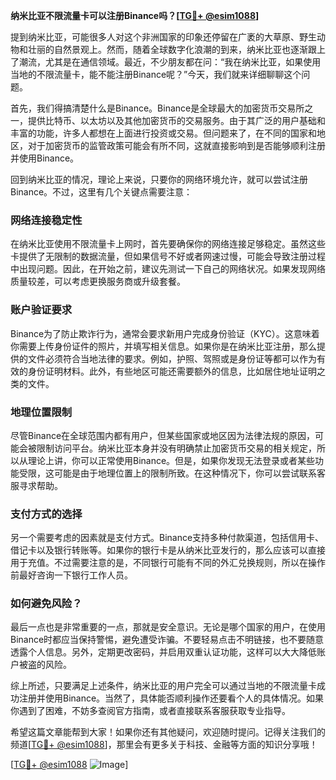 **纳米比亚不限流量卡可以注册Binance吗？[[TG💪+ @esim1088](https://t.me/s/esim1088)]**

提到纳米比亚，可能很多人对这个非洲国家的印象还停留在广袤的大草原、野生动物和壮丽的自然景观上。然而，随着全球数字化浪潮的到来，纳米比亚也逐渐跟上了潮流，尤其是在通信领域。最近，不少朋友都在问：“我在纳米比亚，如果使用当地的不限流量卡，能不能注册Binance呢？”今天，我们就来详细聊聊这个问题。

首先，我们得搞清楚什么是Binance。Binance是全球最大的加密货币交易所之一，提供比特币、以太坊以及其他加密货币的交易服务。由于其广泛的用户基础和丰富的功能，许多人都想在上面进行投资或交易。但问题来了，在不同的国家和地区，对于加密货币的监管政策可能会有所不同，这就直接影响到是否能够顺利注册并使用Binance。

回到纳米比亚的情况，理论上来说，只要你的网络环境允许，就可以尝试注册Binance。不过，这里有几个关键点需要注意：

### 网络连接稳定性

在纳米比亚使用不限流量卡上网时，首先要确保你的网络连接足够稳定。虽然这些卡提供了无限制的数据流量，但如果信号不好或者网速过慢，可能会导致注册过程中出现问题。因此，在开始之前，建议先测试一下自己的网络状况。如果发现网络质量较差，可以考虑更换服务商或升级套餐。

### 账户验证要求

Binance为了防止欺诈行为，通常会要求新用户完成身份验证（KYC）。这意味着你需要上传身份证件的照片，并填写相关信息。如果你是在纳米比亚注册，那么提供的文件必须符合当地法律的要求。例如，护照、驾照或是身份证等都可以作为有效的身份证明材料。此外，有些地区可能还需要额外的信息，比如居住地址证明之类的文件。

### 地理位置限制

尽管Binance在全球范围内都有用户，但某些国家或地区因为法律法规的原因，可能会被限制访问平台。纳米比亚本身并没有明确禁止加密货币交易的相关规定，所以从理论上讲，你可以正常使用Binance。但是，如果你发现无法登录或者某些功能受限，这可能是由于地理位置上的限制所致。在这种情况下，你可以尝试联系客服寻求帮助。

### 支付方式的选择

另一个需要考虑的因素就是支付方式。Binance支持多种付款渠道，包括信用卡、借记卡以及银行转账等。如果你的银行卡是从纳米比亚发行的，那么应该可以直接用于充值。不过需要注意的是，不同银行可能有不同的外汇兑换规则，所以在操作前最好咨询一下银行工作人员。

### 如何避免风险？

最后一点也是非常重要的一点，那就是安全意识。无论是哪个国家的用户，在使用Binance时都应当保持警惕，避免遭受诈骗。不要轻易点击不明链接，也不要随意透露个人信息。另外，定期更改密码，并启用双重认证功能，这样可以大大降低账户被盗的风险。

综上所述，只要满足上述条件，纳米比亚的用户完全可以通过当地的不限流量卡成功注册并使用Binance。当然了，具体能否顺利操作还要看个人的具体情况。如果你遇到了困难，不妨多查阅官方指南，或者直接联系客服获取专业指导。

希望这篇文章能帮到大家！如果你还有其他疑问，欢迎随时提问。记得关注我们的频道[[TG💪+ @esim1088](https://t.me/s/esim1088)]，那里会有更多关于科技、金融等方面的知识分享哦！

[[TG💪+ @esim1088](https://t.me/s/esim1088) ![Image](https://i.postimg.cc/4NQfJmqS/Snipaste-2025-05-13-00-14-12.png)]